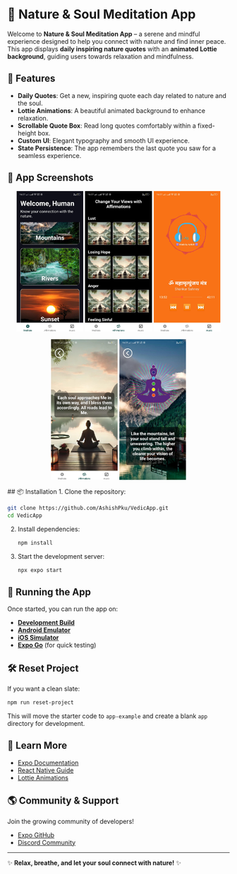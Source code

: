 # 🌿 Nature & Soul Meditation App

Welcome to **Nature & Soul Meditation App** – a serene and mindful experience designed to help you connect with nature and find inner peace. This app displays **daily inspiring nature quotes** with an **animated Lottie background**, guiding users towards relaxation and mindfulness.

## 🚀 Features

- **Daily Quotes**: Get a new, inspiring quote each day related to nature and the soul.
- **Lottie Animations**: A beautiful animated background to enhance relaxation.
- **Scrollable Quote Box**: Read long quotes comfortably within a fixed-height box.
- **Custom UI**: Elegant typography and smooth UI experience.
- **State Persistence**: The app remembers the last quote you saw for a seamless experience.

## 📸 App Screenshots

<p align="center">
  <img src="https://github.com/AshishPku/VedicApp/blob/main/screenshots/img5.jpeg" width="30%" />
  <img src="https://github.com/AshishPku/VedicApp/blob/main/screenshots/img4.jpeg" width="30%" />
   <img src="https://github.com/AshishPku/VedicApp/blob/main/screenshots/img3.jpeg" width="30%" />
</p>

<p align="center">
  <img src="https://github.com/AshishPku/VedicApp/blob/main/screenshots/img1.jpeg" width="30%" />
  <img src="https://github.com/AshishPku/VedicApp/blob/main/screenshots/img2.jpeg" width="30%" />
  
</p>
## 📦 Installation
1. Clone the repository:

```bash
git clone https://github.com/AshishPku/VedicApp.git
cd VedicApp
```

2. Install dependencies:

   ```bash
   npm install
   ```

3. Start the development server:

   ```bash
   npx expo start
   ```

## 📱 Running the App

Once started, you can run the app on:

- [**Development Build**](https://docs.expo.dev/develop/development-builds/introduction/)
- [**Android Emulator**](https://docs.expo.dev/workflow/android-studio-emulator/)
- [**iOS Simulator**](https://docs.expo.dev/workflow/ios-simulator/)
- [**Expo Go**](https://expo.dev/go) (for quick testing)

## 🛠 Reset Project

If you want a clean slate:

```bash
npm run reset-project
```

This will move the starter code to `app-example` and create a blank `app` directory for development.

## 📖 Learn More

- [Expo Documentation](https://docs.expo.dev/)
- [React Native Guide](https://reactnative.dev/docs/getting-started)
- [Lottie Animations](https://airbnb.io/lottie/#/)

## 🌎 Community & Support

Join the growing community of developers!

- [Expo GitHub](https://github.com/expo/expo)
- [Discord Community](https://chat.expo.dev)

---

✨ **Relax, breathe, and let your soul connect with nature!** ✨
